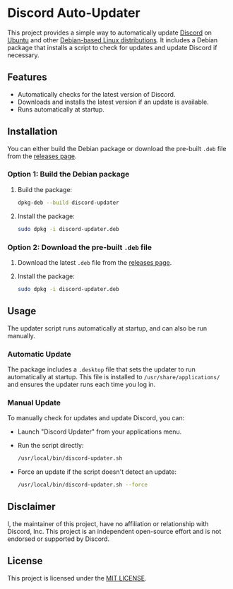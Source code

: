 # Discord Auto-Updater


This project provides a simple way to automatically update [Discord](https://discord.com/) on [Ubuntu](https://ubuntu.com/) and other [Debian-based Linux distributions](https://en.wikipedia.org/wiki/Category:Debian-based_distributions). It includes a Debian package that installs a script to check for updates and update Discord if necessary.


## Features


- Automatically checks for the latest version of Discord.
- Downloads and installs the latest version if an update is available.
- Runs automatically at startup.


## Installation


You can either build the Debian package or download the pre-built `.deb` file from the [releases page](https://github.com/hugo-russeil/ubuntu-discord-auto-updater/releases/).


### Option 1: Build the Debian package


1. Build the package:


    ```bash
    dpkg-deb --build discord-updater
    ```


2. Install the package:


    ```bash
    sudo dpkg -i discord-updater.deb
    ```


### Option 2: Download the pre-built `.deb` file


1. Download the latest `.deb` file from the [releases page](https://github.com/hugo-russeil/ubuntu-discord-auto-updater/releases/).
2. Install the package:


    ```bash
    sudo dpkg -i discord-updater.deb
    ```


## Usage


The updater script runs automatically at startup, and can also be run manually.

### Automatic Update


The package includes a `.desktop` file that sets the updater to run automatically at startup. This file is installed to `/usr/share/applications/` and ensures the updater runs each time you log in.

### Manual Update


To manually check for updates and update Discord, you can:


- Launch "Discord Updater" from your applications menu.


- Run the script directly:


    ```bash
    /usr/local/bin/discord-updater.sh
    ```


- Force an update if the script doesn't detect an update:


    ```bash
    /usr/local/bin/discord-updater.sh --force
    ```

## Disclaimer


I, the maintainer of this project, have no affiliation or relationship with Discord, Inc. This project is an independent open-source effort and is not endorsed or supported by Discord.

## License


This project is licensed under the [MIT LICENSE](LICENSE).
